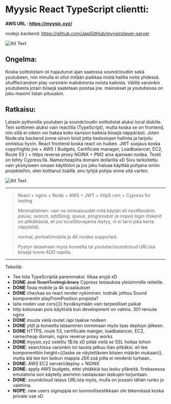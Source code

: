 # Myysic React TypeScript clientti:

**AWS URL : https://myysic.xyz/**

nodejs backend:
https://github.com/JapiGitHub/myysicplayer-server

![Alt Text](http://13.48.136.183/markdown.anim.gif)

## Ongelma:

Koska soittolistani oli hajautunut ajan saatossa soundcloudiin sekä youtubeen, niin minulla ei ollut mitään paikkaa mistä hallita noita yhdessä. shuffle/random play varsinkin mahdotonta noista kaikista. Välillä varsinkin youtubesta jotain biisejä saatetaan poistaa jne. mainokset ja youtubessa on joku maximi listan pituuskin.

## Ratkaisu:

Latasin pythonilla youtuben ja soundcloudin soittolistat aluksi local diskille. Tein soittimen aluksi vain reactilla (TypeScript), mutta koska se on frontend, niin sillä ei oikein voi hakea koko kansion kaikkia biisejä näppärästi. Joten Node:sta backend jonne siirsin biisit jotta tiedostojen hallinta ja tarjoilu onnistuu hyvin. React frontend koska react on huikee. JWT suojaus koska copyrhights jne + AWS ( Budgets, Certificate manager, Loadbalancer, EC2, Route 53 ) + https reverse proxy NGINX + PM2 aina ajamaan nodea. Testit on tehty Cypress:llä. Namecheapilta domaini dollarilla xD Sivu tarkoitettu vain yksityiseen omaan käyttööni ja jos joku haluaa käyttää pohjana omiin projekteihin, olen koittanut lisäillä .env tyhjiä pohjia sinne sitä varten.

![Alt Text](http://13.48.136.183/network.jpg)

---

> React + nginx + Node + AWS + JWT + httpS cert + Cypress for testing
>
> Minimalistinen: vain ne ominaisuudet mitä käytän eli _nextRandom, pause, search, addSong, queue, progressbar ja nopea login_
> (tokenit on pitkäikäisiä, eli jos localStoragesta löytyy, ni ei tarvi joka kerta näpytellä).
>
> normal, portrait/mobile ja 4K modes supported.
>
> Pystyn lataamaan myös koneelta tai youtube/soundcloud URLista biisejä tonne ADD napilla.

---

Tekeillä:

- Tee tota TypeScriptiä paremmaksi. liikaa anyjä xD
- **DONE** ~~Jest~~ ~~ReactTestingLibrary~~ Cypress testauksia yleisimmille reiteille.
- **DONE** fixaa mobile ja 4k scaalaukset
- **DONE** checkaa se react render nykiminen. todnäk johtuu Sound komponentin playFromPosition propista?
- laita noden use cors({}) hyväksymään vain tarpeelliset paikat
- http kokonaan pois käytöstä kun development on valmis. 301 reroute nginx
- **DONE** muuta vielä routet /api taakse nodeen
- **DONE** ytdl ja koneelta lataaminen toimimaan myös taas deployn jälkeen.
- **DONE** HTTPS, route 53, certificate manger, loadbalancer, EC2, namecheap domain, nginx reverse proxy works
- **DONE** myysic.xyz ostettu 1$:lla xD pitää vielä se SSL hoitaa tohon
- **DONE**: searchissa varsinkin toi tausta jatkuu liian pitkäksi. eli tee komponenttiin height={{laske se näytettävien biisien määrän mukaan}}, mutta älä tee ton laskun mappia JSX:ssä jotta ei renderöi turhaan..
- **DONE**: AWS EC2 serveri/deploy + NGINX
- **DONE**: apply AWS budgets, ettei yhtäkkiä tuu lasku ylläreitä. firebasessa emulatoria oon käytelly aiemmin vastaavaan laskujen torjuntaan.
- **DONE**: soundcloud lataus URLista myös, mulla on jossain tähän runko jo valmiina.
- **NOPE**: new users signuppia en luonnollisestikkaan ole tekemässä koska private use xD
